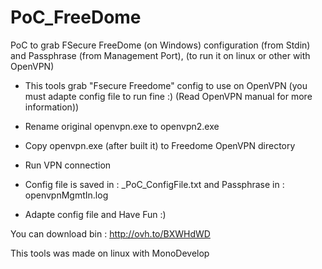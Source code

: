 # PoC_FreeDome
PoC to grab FSecure FreeDome (on Windows) configuration (from Stdin) and Passphrase (from Management Port), (to run it on linux or other with OpenVPN)

 * This tools grab "Fsecure Freedome" config to use on OpenVPN (you must adapte config file to run fine :) (Read OpenVPN manual for more information))
 
 * Rename original openvpn.exe to openvpn2.exe
 * Copy openvpn.exe (after built it) to Freedome OpenVPN directory 
 * Run VPN connection
 * Config file is saved in 	:  _PoC_ConfigFile.txt  and Passphrase in 		:  openvpnMgmtIn.log
 * Adapte config file and Have Fun :)

You can download bin : http://ovh.to/BXWHdWD 

This tools was made on linux with MonoDevelop
